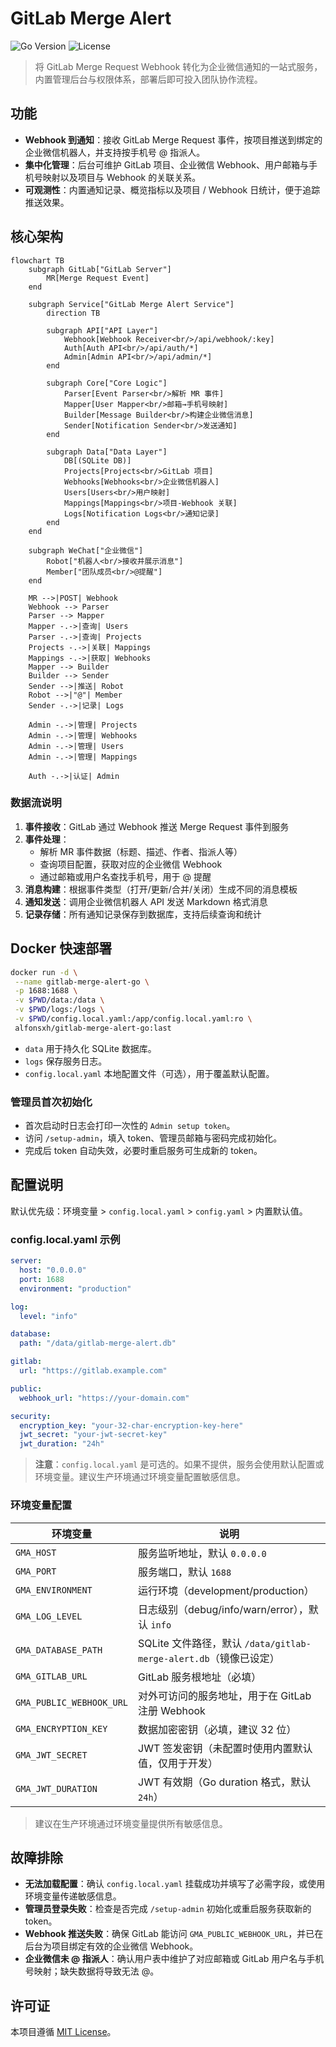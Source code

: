 # GitLab Merge Alert

![Go Version](https://img.shields.io/badge/go-1.23+-00ADD8?logo=go) ![License](https://img.shields.io/badge/license-MIT-green)

> 将 GitLab Merge Request Webhook 转化为企业微信通知的一站式服务，内置管理后台与权限体系，部署后即可投入团队协作流程。

## 功能

- **Webhook 到通知**：接收 GitLab Merge Request 事件，按项目推送到绑定的企业微信机器人，并支持按手机号 @ 指派人。
- **集中化管理**：后台可维护 GitLab 项目、企业微信 Webhook、用户邮箱与手机号映射以及项目与 Webhook 的关联关系。
- **可观测性**：内置通知记录、概览指标以及项目 / Webhook 日统计，便于追踪推送效果。

## 核心架构

```mermaid
flowchart TB
    subgraph GitLab["GitLab Server"]
        MR[Merge Request Event]
    end

    subgraph Service["GitLab Merge Alert Service"]
        direction TB

        subgraph API["API Layer"]
            Webhook[Webhook Receiver<br/>/api/webhook/:key]
            Auth[Auth API<br/>/api/auth/*]
            Admin[Admin API<br/>/api/admin/*]
        end

        subgraph Core["Core Logic"]
            Parser[Event Parser<br/>解析 MR 事件]
            Mapper[User Mapper<br/>邮箱→手机号映射]
            Builder[Message Builder<br/>构建企业微信消息]
            Sender[Notification Sender<br/>发送通知]
        end

        subgraph Data["Data Layer"]
            DB[(SQLite DB)]
            Projects[Projects<br/>GitLab 项目]
            Webhooks[Webhooks<br/>企业微信机器人]
            Users[Users<br/>用户映射]
            Mappings[Mappings<br/>项目-Webhook 关联]
            Logs[Notification Logs<br/>通知记录]
        end
    end

    subgraph WeChat["企业微信"]
        Robot["机器人<br/>接收并展示消息"]
        Member["团队成员<br/>@提醒"]
    end

    MR -->|POST| Webhook
    Webhook --> Parser
    Parser --> Mapper
    Mapper -.->|查询| Users
    Parser -.->|查询| Projects
    Projects -.->|关联| Mappings
    Mappings -.->|获取| Webhooks
    Mapper --> Builder
    Builder --> Sender
    Sender -->|推送| Robot
    Robot -->|"@"| Member
    Sender -.->|记录| Logs

    Admin -.->|管理| Projects
    Admin -.->|管理| Webhooks
    Admin -.->|管理| Users
    Admin -.->|管理| Mappings

    Auth -.->|认证| Admin
```

### 数据流说明

1. **事件接收**：GitLab 通过 Webhook 推送 Merge Request 事件到服务
2. **事件处理**：
   - 解析 MR 事件数据（标题、描述、作者、指派人等）
   - 查询项目配置，获取对应的企业微信 Webhook
   - 通过邮箱或用户名查找手机号，用于 @ 提醒
3. **消息构建**：根据事件类型（打开/更新/合并/关闭）生成不同的消息模板
4. **通知发送**：调用企业微信机器人 API 发送 Markdown 格式消息
5. **记录存储**：所有通知记录保存到数据库，支持后续查询和统计

## Docker 快速部署

```bash
docker run -d \
 --name gitlab-merge-alert-go \
 -p 1688:1688 \
 -v $PWD/data:/data \
 -v $PWD/logs:/logs \
 -v $PWD/config.local.yaml:/app/config.local.yaml:ro \
 alfonsxh/gitlab-merge-alert-go:last
```

- `data` 用于持久化 SQLite 数据库。
- `logs` 保存服务日志。
- `config.local.yaml` 本地配置文件（可选），用于覆盖默认配置。

### 管理员首次初始化

- 首次启动时日志会打印一次性的 `Admin setup token`。
- 访问 `/setup-admin`，填入 token、管理员邮箱与密码完成初始化。
- 完成后 token 自动失效，必要时重启服务可生成新的 token。

## 配置说明

默认优先级：环境变量 > `config.local.yaml` > `config.yaml` > 内置默认值。

### config.local.yaml 示例

```yaml
server:
  host: "0.0.0.0"
  port: 1688
  environment: "production"

log:
  level: "info"

database:
  path: "/data/gitlab-merge-alert.db"

gitlab:
  url: "https://gitlab.example.com"

public:
  webhook_url: "https://your-domain.com"

security:
  encryption_key: "your-32-char-encryption-key-here"
  jwt_secret: "your-jwt-secret-key"
  jwt_duration: "24h"
```

> **注意**：`config.local.yaml` 是可选的。如果不提供，服务会使用默认配置或环境变量。建议生产环境通过环境变量配置敏感信息。

### 环境变量配置

| 环境变量 | 说明 |
| -------- | ---- |
| `GMA_HOST` | 服务监听地址，默认 `0.0.0.0` |
| `GMA_PORT` | 服务端口，默认 `1688` |
| `GMA_ENVIRONMENT` | 运行环境（development/production） |
| `GMA_LOG_LEVEL` | 日志级别（debug/info/warn/error），默认 `info` |
| `GMA_DATABASE_PATH` | SQLite 文件路径，默认 `/data/gitlab-merge-alert.db`（镜像已设定） |
| `GMA_GITLAB_URL` | GitLab 服务根地址（必填） |
| `GMA_PUBLIC_WEBHOOK_URL` | 对外可访问的服务地址，用于在 GitLab 注册 Webhook |
| `GMA_ENCRYPTION_KEY` | 数据加密密钥（必填，建议 32 位） |
| `GMA_JWT_SECRET` | JWT 签发密钥（未配置时使用内置默认值，仅用于开发） |
| `GMA_JWT_DURATION` | JWT 有效期（Go duration 格式，默认 `24h`） |

> 建议在生产环境通过环境变量提供所有敏感信息。

## 故障排除

- **无法加载配置**：确认 `config.local.yaml` 挂载成功并填写了必需字段，或使用环境变量传递敏感信息。
- **管理员登录失败**：检查是否完成 `/setup-admin` 初始化或重启服务获取新的 token。
- **Webhook 推送失败**：确保 GitLab 能访问 `GMA_PUBLIC_WEBHOOK_URL`，并已在后台为项目绑定有效的企业微信 Webhook。
- **企业微信未 @ 指派人**：确认用户表中维护了对应邮箱或 GitLab 用户名与手机号映射；缺失数据将导致无法 @。

## 许可证

本项目遵循 [MIT License](./LICENSE)。
